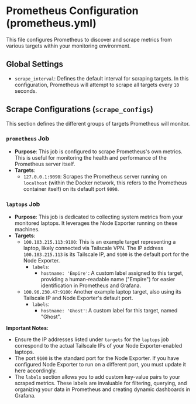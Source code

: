 # Prometheus Configuration (prometheus.yml)

This file configures Prometheus to discover and scrape metrics from various targets within your monitoring environment.

## Global Settings

* `scrape_interval`: Defines the default interval for scraping targets. In this configuration, Prometheus will attempt to scrape all targets every `10` seconds.

## Scrape Configurations (`scrape_configs`)

This section defines the different groups of targets Prometheus will monitor.

### `prometheus` Job

* **Purpose**: This job is configured to scrape Prometheus's own metrics. This is useful for monitoring the health and performance of the Prometheus server itself.
* **Targets**:
    * `127.0.0.1:9090`: Scrapes the Prometheus server running on `localhost` (within the Docker network, this refers to the Prometheus container itself) on its default port `9090`.

### `laptops` Job

* **Purpose**: This job is dedicated to collecting system metrics from your monitored laptops. It leverages the Node Exporter running on these machines.
* **Targets**:
    * `100.103.215.113:9100`: This is an example target representing a laptop, likely connected via Tailscale VPN. The IP address `100.103.215.113` is its Tailscale IP, and `9100` is the default port for the Node Exporter.
        * `labels`:
            * `hostname: 'Empire'`: A custom label assigned to this target, providing a human-readable name ("Empire") for easier identification in Prometheus and Grafana.
    * `100.96.230.47:9100`: Another example laptop target, also using its Tailscale IP and Node Exporter's default port.
        * `labels`:
            * `hostname: 'Ghost'`: A custom label for this target, named "Ghost".

**Important Notes:**

* Ensure the IP addresses listed under `targets` for the `laptops` job correspond to the actual Tailscale IPs of your Node Exporter-enabled laptops.
* The port `9100` is the standard port for the Node Exporter. If you have configured Node Exporter to run on a different port, you must update it here accordingly.
* The `labels` section allows you to add custom key-value pairs to your scraped metrics. These labels are invaluable for filtering, querying, and organizing your data in Prometheus and creating dynamic dashboards in Grafana.
